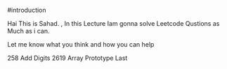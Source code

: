 #introduction

Hai This is Sahad. , In this Lecture Iam gonna solve Leetcode Qustions as Much as i can.
 
Let me know what you think and how you can help


258  Add Digits
2619 Array Prototype Last
